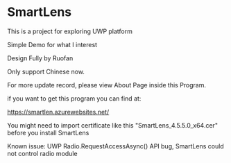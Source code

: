 # SmartLens
This is a project for exploring UWP platform

Simple Demo for what I interest

Design Fully by Ruofan

Only support Chinese now.

For more update record, please view About Page inside this Program.

if you want to get this program you can find at:

https://smartlen.azurewebsites.net/

You might need to import certificate like this
"SmartLens_4.5.5.0_x64.cer"
before you install SmartLens

Known issue: UWP Radio.RequestAccessAsync() API bug, SmartLens could not control radio module
